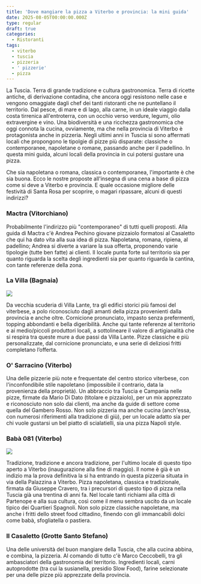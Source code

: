 ```yaml
---
title: 'Dove mangiare la pizza a Viterbo e provincia: la mini guida'
date: 2025-08-05T00:00:00.000Z
type: regular
draft: true
categories:
  - Ristoranti
tags:
  - viterbo
  - tuscia
  - pizzeria
  - ' pizzerie'
  - pizza
---
```


La Tuscia. Terra di grande tradizione e cultura gastronomica. Terra di ricette antiche, di derivazione contadina, che ancora oggi resistono nelle case e vengono omaggiate dagli chef dei tanti ristoranti che ne puntellano il territorio. Dal pesce, di mare e di lago, alla carne, in un ideale viaggio dalla costa tirrenica all'entroterra, con un occhio verso verdure, legumi, olio extravergine e vino. Una biodiversità e una ricchezza gastronomica che oggi connota la cucina, ovviamente, ma che nella provincia di Viterbo è protagonista anche in pizzeria. Negli ultimi anni in Tuscia si sono affermati locali che propongono le tipolgie di pizze più disparate: classiche o contemporanee, napoletane o romane, passando anche per il padellino. In questa mini guida, alcuni locali della provincia in cui potersi gustare una pizza.

Che sia napoletana o romana, classica o contemporanea, l'importante è che sia buona. Ecco le nostre proposte all'insegna di una cena a base di pizza come si deve a Viterbo e provincia. E quale occasione migliore delle festività di Santa Rosa per scoprire, o magari ripassare, alcuni di questi indirizzi?

### Mactra (Vitorchiano)

Probabilmente l'indirizzo più "contemporaneo" di tutti quelli proposti. Alla guida di Mactra c'è Andrea Pechino giovane pizzaiolo formatosi al Casaletto che qui ha dato vita alla sua idea di pizza. Napoletana, romana, ripiena, al padellino; Andrea si diverte a variare la sua offerta, proponendo varie tipologie (tutte ben fatte) ai clienti. Il locale punta forte sul territorio sia per quanto riguarda la scelta degli ingredienti sia per quanto riguarda la cantina, con tante referenze della zona. 

### La Villa (Bagnaia)

![](/images/la_villa_bagnaia_pizzeria_alessandro_creta.jpg.webp)

Da vecchia scuderia di Villa Lante, tra gli edifici storici più famosi del viterbese, a polo riconosciuto dagli amanti della pizza provenienti dalla provincia e anche oltre. Cornicione pronunciato, impasto senza prefermenti, topping abbondanti e bella digeribilità. Anche qui tante referenze al territorio e ai medio/piccoli produttori locali, a sottolineare il valore di artigianalità che si respira tra queste mure a due passi da Villa Lante. Pizze classiche e più personalizzate, dal cornicione pronunciato, e una serie di deliziosi fritti completano l’offerta.

### O' Sarracino (Viterbo)

Una delle pizzerie più note e frequentate del centro storico viterbese, con l'inconfondibile stile napoletano (impossibile il contrario, data la provenienza della proprietà). Un abbraccio tra Tuscia e Campania nelle pizze, firmate da Mario Di Dato (titolare e pizzaiolo),  per un mix apprezzato e riconosciuto non solo dai clienti, ma anche da guide di settore come quella del Gambero Rosso. Non solo pizzeria ma anche cucina (anch'essa, con numerosi riferimenti alla tradizione di giù), per un locale adatto sia per chi vuole gustarsi un bel piatto di scialatielli, sia una pizza Napoli style. 

### Babà 081 (Viterbo)

![](/images/babbà-pizzeria-viterbo-081-napoletana.jpg)

Tradizione, tradizione e ancora tradizione, per l'ultimo locale di questo tipo aperto a Viterbo (inaugurazione alla fine di maggio). Il nome è già è un indizio ma la prova definitiva la si ha entrando in questa pizzeria situata in via della Palazzina a Viterbo. Pizza napoletana, classica e tradizionale, firmata da Giuseppe Cravero, tra i precursori di questo tipo di pizza nella Tuscia già una trentina di anni fa. Nel locale tanti richiami alla città di Partenope e alla sua cultura, così come il menu sembra uscito da un locale tipico dei Quartieri Spagnoli. Non solo pizze classiche napoletane, ma anche i fritti dello street food cittadino, finendo con gli immancabili dolci come babà, sfogliatella o pastiera.

### Il Casaletto (Grotte Santo Stefano)

Una delle università del buon mangiare della Tuscia, che alla cucina abbina, e combina, la pizzeria. Al comando di tutto c'è Marco Ceccobelli, tra gli ambasciatori della gastronomia del territorio. Ingredienti locali, carni autoprodotte (tra cui la susianella, presidio Slow Food), farine selezionate per una delle pizze più apprezzate della provincia. 
